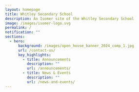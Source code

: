 ```yaml
---
layout: homepage
title: Whitley Secondary School
description: An Isomer site of the Whitley Secondary School
image: /images/isomer-logo.svg
permalink: /
notification: ""
sections:
  - hero:
      background: /images/open_house_banner_2024_comp_1.jpg
      url: /contact-us/
      key_highlights:
        - title: Announcements
          description: ""
          url: /announcements/
        - title: News & Events
          description: ""
          url: /news-and-events/
---
```

